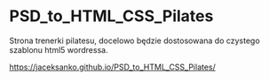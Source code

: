 # PSD_to_HTML_CSS_Pilates


Strona trenerki pilatesu, docelowo będzie dostosowana do czystego szablonu html5 wordressa.

https://jaceksanko.github.io/PSD_to_HTML_CSS_Pilates/
